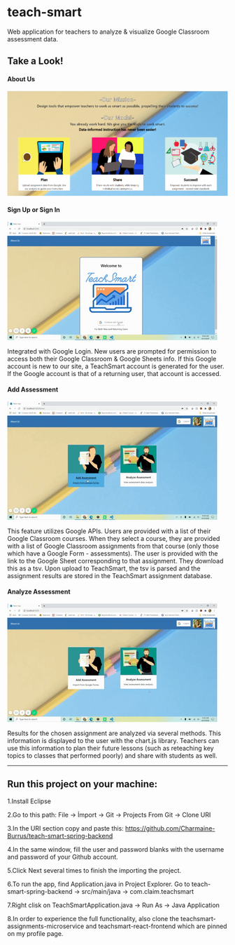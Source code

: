 # teach-smart
 Web application for teachers to analyze & visualize Google Classroom assessment data.
 
## Take a Look!
#### About Us
![](src/main/resources/static/images/github-screenshots/TeachSmartAboutUs.PNG)

#### Sign Up or Sign In
![](src/main/resources/static/images/github-screenshots/SignInGif.gif)

Integrated with Google Login. New users are prompted for permission to access both their Google Classroom & Google Sheets info. 
If this Google account is new to our site, a TeachSmart account is generated for the user. If the Google account is that of a returning user, that account is accessed.

#### Add Assessment
![](src/main/resources/static/images/github-screenshots/AddAssessmentGif.gif)

This feature utilizes Google APIs.
Users are provided with a list of their Google Classroom courses.
When they select a course, they are provided with a list of Google Classroom assignments from that course (only those which have a Google Form - assessments).
The user is provided with the link to the Google Sheet corresponding to that assignment. They download this as a tsv.
Upon upload to TeachSmart, the tsv is parsed and the assignment results are stored in the TeachSmart assignment database.

#### Analyze Assessment
![](src/main/resources/static/images/github-screenshots/AnalyzeAssessmentGif.gif)

Results for the chosen assignment are analyzed via several methods.
This information is displayed to the user with the chart.js library.
Teachers can use this information to plan their future lessons (such as reteaching key topics to classes that performed poorly) and share with students as well.

<hr>

## Run this project on your machine:

1.Install Eclipse

2.Go to this path: File -> İmport -> Git -> Projects From Git ->  Clone URI

3.In the URI section copy and paste this: https://github.com/Charmaine-Burrus/teach-smart-spring-backend

4.In the same window, fill the user and password blanks with the username and password of your Github account.

5.Click Next several times to finish the importing the project.

6.To run the app, find Application.java in Project Explorer. Go to teach-smart-spring-backend -> src/main/java -> com.claim.teachsmart

7.Right clisk on TeachSmartApplication.java -> Run As -> Java Application

8.In order to experience the full functionality, also clone the teachsmart-assignments-microservice and teachsmart-react-frontend which are pinned on my profile page.

